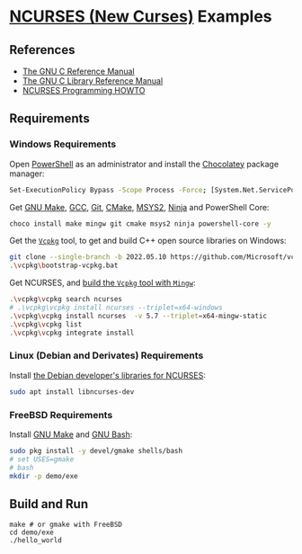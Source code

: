 # [NCURSES (New Curses)](http://www.gnu.org/software/ncurses/) Examples

## References

- [The GNU C Reference Manual](https://www.gnu.org/software/gnu-c-manual/gnu-c-manual.pdf)
- [The GNU C Library Reference Manual](https://www.gnu.org/software/libc/manual/pdf/libc.pdf)
- [NCURSES Programming HOWTO](https://tldp.org/HOWTO/html_single/NCURSES-Programming-HOWTO/)

## Requirements

### Windows Requirements

Open [PowerShell](https://docs.microsoft.com/en-us/powershell/scripting/overview) as an administrator and install the [Chocolatey](https://chocolatey.org/) package manager:

```sh
Set-ExecutionPolicy Bypass -Scope Process -Force; [System.Net.ServicePointManager]::SecurityProtocol = [System.Net.ServicePointManager]::SecurityProtocol -bor 3072; iex ((New-Object System.Net.WebClient).DownloadString('https://community.chocolatey.org/install.ps1'))
```

Get [GNU Make](https://www.gnu.org/software/make/), [GCC](https://gcc.gnu.org/), [Git](https://git-scm.com/), [CMake](https://cmake.org/), [MSYS2](https://www.msys2.org/), [Ninja](https://ninja-build.org/) and PowerShell Core:

```sh
choco install make mingw git cmake msys2 ninja powershell-core -y
```

Get the [`Vcpkg`](https://devblogs.microsoft.com/cppblog/vcpkg-a-tool-to-acquire-and-build-c-open-source-libraries-on-windows/) tool, to get and build C++ open source libraries on Windows:

```sh
git clone --single-branch -b 2022.05.10 https://github.com/Microsoft/vcpkg
.\vcpkg\bootstrap-vcpkg.bat
```

Get NCURSES, and [build the `Vcpkg` tool with `Mingw`](https://vcpkg.io/en/docs/users/mingw.html#mingw-native):

```sh
.\vcpkg\vcpkg search ncurses
# .\vcpkg\vcpkg install ncurses --triplet=x64-windows
.\vcpkg\vcpkg install ncurses  -v 5.7 --triplet=x64-mingw-static
.\vcpkg\vcpkg list
.\vcpkg\vcpkg integrate install
```

### Linux (Debian and Derivates) Requirements

Install [the Debian developer's libraries for NCURSES](https://packages.debian.org/stable/libncurses-dev):

```sh
sudo apt install libncurses-dev
```

### FreeBSD Requirements

Install [GNU Make](https://www.gnu.org/software/make/) and [GNU Bash](https://www.gnu.org/software/bash/):

```sh
sudo pkg install -y devel/gmake shells/bash
# set USES=gmake
# bash
mkdir -p demo/exe
```

## Build and Run

```
make # or gmake with FreeBSD
cd demo/exe
./hello_world
```
